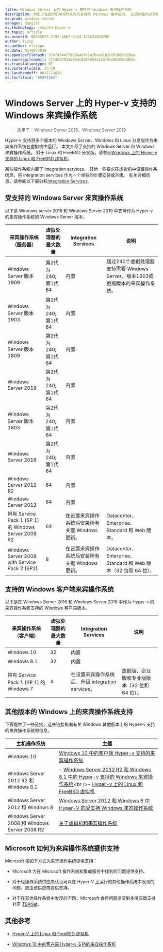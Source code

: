 ```yaml
---
title: Windows Server 上的 Hyper-v 支持的 Windows 来宾操作系统
description: 列出了在虚拟机中用作来宾的支持的 Windows 操作系统。 还提供指向以前版本的 Hyper-v 的类似文章的链接。
ms.prod: windows-server
manager: dongill
ms.technology: compute-hyper-v
ms.topic: article
ms.assetid: 06b35897-2192-48b7-8c2d-125c520b0786
author: lizap
ms.author: elizapo
ms.date: 01/08/2019
ms.openlocfilehash: 514f43447f808aabfe2a20ea01b2d8fd65d628ea
ms.sourcegitcommit: 771db070a3a924c8265944e21bf9bd85350dd93c
ms.translationtype: MT
ms.contentlocale: zh-CN
ms.lasthandoff: 06/27/2020
ms.locfileid: "85474364"
---
```

# <a name="supported-windows-guest-operating-systems-for-hyper-v-on-windows-server"></a>Windows Server 上的 Hyper-v 支持的 Windows 来宾操作系统

>适用于：Windows Server 2016、Windows Server 2019

Hyper-v 支持将多个版本的 Windows Server、Windows 和 Linux 分发版作为来宾操作系统在虚拟机中运行。 本文介绍了支持的 Windows Server 和 Windows 来宾操作系统。 对于 Linux 和 FreeBSD 分发版，请参阅[Windows 上的 Hyper-v 支持的 Linux 和 FreeBSD 虚拟机](Supported-Linux-and-FreeBSD-virtual-machines-for-Hyper-V-on-Windows.md)。

某些操作系统内置了 integration services。 其他一些要求在虚拟机中设置操作系统后，将 integration services 作为一个单独的步骤安装或升级。 有关详细信息，请参阅以下部分和[Integration Services](https://docs.microsoft.com/virtualization/hyper-v-on-windows/reference/integration-services)。

## <a name="supported-windows-server-guest-operating-systems"></a>受支持的 Windows Server 来宾操作系统

以下是 Windows server 2016 和 Windows Server 2019 中支持作为 Hyper-v 的来宾操作系统的 Windows Server 版本。

|来宾操作系统（服务器）|虚拟处理器的最大数量|Integration Services|说明|
|-------------------------------------|----------------------------------------|------------------------|---------|
|Windows Server 版本 1909 |第2代为 240;<br>第1代64|内置|超过240个虚拟处理器支持需要 Windows Server、版本1903或更高版本的来宾操作系统。|
|Windows Server 版本 1903 |第2代为 240;<br>第1代64|内置||
|Windows Server 版本 1809 |第2代为 240;<br>第1代64|内置||
|Windows Server 2019 |第2代为 240;<br>第1代64|内置||
|Windows Server 版本 1803 |第2代为 240;<br>第1代64|内置||
|Windows Server 2016 |第2代为 240;<br>第1代64|内置||
|Windows Server 2012 R2 |64|内置||
|Windows Server 2012 |64|内置||
|带有 Service Pack 1 (SP 1) 的 Windows Server 2008 R2|64|在设置来宾操作系统后安装所有关键 Windows 更新。|Datacenter、Enterprise、Standard 和 Web 版本。|
|Windows Server 2008 with Service Pack 2 (SP2)|8|在设置来宾操作系统后安装所有关键 Windows 更新。|Datacenter、Enterprise、Standard 和 Web 版本（32 位和 64 位）。|

## <a name="supported-windows-client-guest-operating-systems"></a>支持的 Windows 客户端来宾操作系统

以下是在 Windows Server 2016 和 Windows Server 2019 中作为 Hyper-v 的来宾操作系统支持的 Windows 客户端版本。

|来宾操作系统（客户端）|虚拟处理器的最大数量|Integration Services|说明|
|-------------------------------------|----------------------------------------|------------------------|---------|
|Windows 10|32|内置||
|Windows 8.1|32|内置||
|带有 Service Pack 1 (SP 1) 的 Windows 7|4|在设置来宾操作系统后，升级 integration services。|旗舰版、企业版和专业版版本（32 位和 64 位）。|

## <a name="guest-operating-system-support-on-other-versions-of-windows"></a>其他版本的 Windows 上的来宾操作系统支持

下表提供了一些链接，这些链接指向有关 Windows 其他版本上的 Hyper-v 支持的来宾操作系统的信息。

|主机操作系统|主题|
|-------------------------|---------|
|Windows 10|[Windows 10 中的客户端 Hyper-v 支持的来宾操作系统](https://docs.microsoft.com/virtualization/hyper-v-on-windows/about/supported-guest-os)|
|Windows Server 2012 R2 和 Windows 8.1|-   [Windows Server 2012 R2 和 Windows 8.1 中的 Hyper-v 支持的 Windows 来宾操作系统](https://docs.microsoft.com/previous-versions/windows/it-pro/windows-server-2012-R2-and-2012/dn792027(v=ws.11))<br />-   [Hyper-v 上的 Linux 和 FreeBSD 虚拟机](Supported-Linux-and-FreeBSD-virtual-machines-for-Hyper-V-on-Windows.md)|
|Windows Server 2012 和 Windows 8|[Windows Server 2012 和 Windows 8 中 Hyper-V 的受支持 Windows 来宾操作系统](https://docs.microsoft.com/previous-versions/windows/it-pro/windows-server-2012-R2-and-2012/dn792028(v=ws.11))|
|Windows Server 2008 和 Windows Server 2008 R2|[关于虚拟机和来宾操作系统](https://docs.microsoft.com/previous-versions/windows/it-pro/windows-server-2008-R2-and-2008/cc794868(v=ws.10))|

## <a name="how-microsoft-provides-support-for-guest-operating-systems"></a>Microsoft 如何为来宾操作系统提供支持

Microsoft 按如下方式为来宾操作系统提供支持：

-   Microsoft 为在 Microsoft 操作系统和集成服务中找到的问题提供支持。

-   对于经操作系统供应商认证可以在 Hyper-V 上运行的其他操作系统中发现的问题，应由该供应商提供支持。

-   对于在其他操作系统中发现的问题，Microsoft 会将问题提交到多供应商支持社区 [TSANet](https://www.tsanet.org/)。

## <a name="additional-references"></a>其他参考

-   [Hyper-V 上的 Linux 和 FreeBSD 虚拟机](Supported-Linux-and-FreeBSD-virtual-machines-for-Hyper-V-on-Windows.md)

-   [Windows 10 中的客户端 Hyper-v 支持的来宾操作系统](https://docs.microsoft.com/virtualization/hyper-v-on-windows/about/supported-guest-os)




